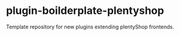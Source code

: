 # plugin-boilderplate-plentyshop
Template repository for new plugins extending plentyShop frontends.
